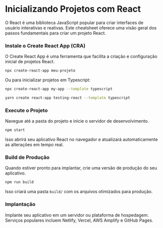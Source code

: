 # Inicializando Projetos com React

O React é uma biblioteca JavaScript popular para criar interfaces de usuário interativas e reativas. Este cheatsheet oferece uma visão geral dos passos fundamentais para criar um projeto React.

### Instale o Create React App (CRA)

O Create React App é uma ferramenta que facilita a criação e configuração inicial de projetos React.

```bash
npx create-react-app meu-projeto
```

Ou para inicializar projetos em Typescript:

```bash
npx create-react-app my-app --template typescript
```

```bash
yarn create react-app testing-react --template typescript
```

### Execute o Projeto

Navegue até a pasta do projeto e inicie o servidor de desenvolvimento.

```bash
npm start
```

Isso abrirá seu aplicativo React no navegador e atualizará automaticamente as alterações em tempo real.

### Build de Produção

Quando estiver pronto para implantar, crie uma versão de produção do seu aplicativo.

```bash
npm run build
```

Isso criará uma pasta `build/` com os arquivos otimizados para produção.

### Implantação

Implante seu aplicativo em um servidor ou plataforma de hospedagem. Serviços populares incluem Netlify, Vercel, AWS Amplify e GitHub Pages.

